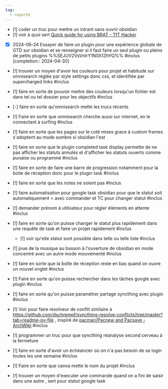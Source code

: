 ```yaml
---
tag:
  - reporté
---
```

- [!] coder un truc pour mettre un intrant sans ouvrir obsidian
- [!] voir à quoi sert [Quick guide for using BRAT - TfT Hacker](https://tfthacker.com/brat-quick-guide)
- [X] 2024-06-24 Essayer de faire un plugin pour une expérience globale de GTD sur obsidian et se renseigner si il faut faire un seul plugin ou pleins de petits plugins %%SEJUV2VsVnlrY1N0X1ZhYQ%% #inclus  [completion:: 2024-04-30]
- [!] trouver un moyen d'avoir les couleurs pour projet et habitude sur omnisearch réglée par style settings donc css, et identifiée par supercharged links #inclus
- [!] faire en sorte de pouvoir mettre des couleurs lorsqu'un fichier est dans tel ou tel dossier pour les objectifs #inclus 

- [-] faire en sorte qu'omnisearch mette les trucs récents
- [!] Faire en sorte que omnisearch cherche aussi sur internet, en le connectant à surfing #inclus
- [!] faire en sorte que les pages sur le coté mises grace à custom frames s'adoptent au mode sombre si obsidian l'est

- [!] faire en sorte que le plugin completed task display permette de ne pas afficher les statuts annulés et d'afficher les statuts ouverts comme punaise ou programmé #inclus

- [!] faire en sorte de faire une barre de progression notamment pour la boite de réception donc pour le plugin task #inclus 
- [!] faire en sorte que les notes ne soient pas #inclus 

- [!] faire automatisation pour google task obsidian pour que le statut soit automatiquement < avec commander et TC pour changer statut #inclus 

- [!] demander prénom à utilisateur pour régler éléments en attente #inclus

- [!] faire en sorte qu'on puisse changer le statut plus rapidement dans une requête de task et faire un projet rapidement #inclus 
	- [!] voir qu'elle statut sont possible dans telle ou telle liste #inclus 

- [!] joue de la musique au basson à l'ouverture de obsidian en mode concentré avec un autre mode mouvementé #inclus 

- [!] faire en sorte que la boîte de réception reste en bas quand on ouvre un nouvel onglet #inclus 

- [!] Faire en sorte qu'on puisse rechercher dans les tâches google avec plugin #inclus 

- [!] faire en sorte qu'on puisse paramétrer partage syncthing avec plugin #inclus
- [!] Voir pour faire resolveur de conflit similaire à https://github.com/dschrempf/syncthing-resolve-conflicts/tree/master?tab=readme-ov-file , inspiré de [pacman/Pacnew and Pacsave - ArchWiki](https://wiki.archlinux.org/title/Pacman/Pacnew_and_Pacsave#Managing_.pacnew_files) #inclus 
- [!] programmer un truc pour que syncthing réanalyse second cerveau à la fermeture

- [!] faire en sorte d'avoir un échéancier où on n'a pas besoin de se login toutes les une semaine #inclus

- [!] Faire en sorte que canva mette le nom du projet #inclus 

- [!] trouver un moyen d'executer une commande quand on a fini de saisir dans une autre , sert pour statut google task
